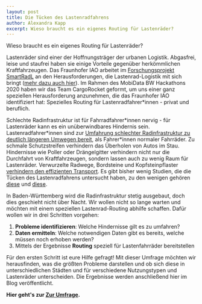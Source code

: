 ```yaml
---
layout: post
title: Die Tücken des Lastenradfahrens
author: Alexandra Kapp
excerpt: Wieso braucht es ein eigenes Routing für Lastenräder?
---
```

Wieso braucht es ein eigenes Routing für Lastenräder?

Lastenräder sind einer der Hoffnungsträger der urbanen Logistik. Abgasfrei, leise und staufrei haben sie einige Vorteile gegenüber herkömmlichen Kraftfahrzeugen. Das Fraunhofer IAO arbeitet im [Forschungsprojekt SmartRadL](https://www.iao.fraunhofer.de/de/presse-und-medien/aktuelles/echtzeit-tourenplanung-fuer-urbane-lastenradverkehre.html) an den Herausforderungen, die Lastenrad-Logistik mit sich bringt ([mehr dazu auch hier](https://blog.iao.fraunhofer.de/pop-up-radwege-und-co-verhilft-die-corona-pandemie-der-lastenradlogistik-zum-durchbruch/)).
Im Rahmen des MobiData BW Hackathons 2020 haben wir das Team CargoRocket geformt, um uns einer ganz speziellen Herausforderung anzunehmen, die das Fraunhofer IAO identifiziert hat: Spezielles Routing für Lastenradfahrer*innen - privat und beruflich.

Schlechte Radinfrastruktur ist für Fahrradfahrer\*innen nervig - für Lastenräder kann es ein unüberwindbares Hindernis sein. Lastenradfahrer\*innen sind zur [Umfahrung schlechter Radinfrastruktur zu deutlich längeren Umwegen bereit](https://elib.dlr.de/129462/1/190527_DLR_Broschuere_DINA4_Online.pdf), als Fahrer\*innen normaler Fahrräder. Zu schmale Schutzstreifen verhindern das Überholen von Autos im Stau. Hindernisse wie Poller oder Drängelgitter verhindern nicht nur die Durchfahrt von Kraftfahrzeugen, sondern lassen auch zu wenig Raum für Lastenräder. Verwurzelte Radwege, Bordsteine und Kopfsteinpflaster [verhindern den effizienten Transport](https://www.sciencedirect.com/science/article/pii/S2352146519301267). Es gibt bisher wenig Studien, die die Tücken des Lastenradfahrens untersucht haben, zu den wenigen gehören [diese](https://onlinelibrary.wiley.com/doi/full/10.1111/ajes.12332) und [diese](https://repository.difu.de/jspui/bitstream/difu/242634/1/DS1599.pdf).

In Baden-Württemberg wird die Radinfrastruktur stetig ausgebaut, doch dies geschieht nicht über Nacht. Wir wollen nicht so lange warten und möchten mit einem speziellen Lastenrad-Routing abhilfe schaffen. Dafür wollen wir in drei Schritten vorgehen:

1. **Probleme identifizieren**: Welche Hindernisse gilt es zu umfahren?
2. **Daten ermitteln**: Welche notwendigen Daten gibt es bereits, welche müssen noch erhoben werden?
3. Mittels der Ergebnisse **Routing** speziell für Lastenfahrräder bereitstellen

Für den ersten Schritt ist eure Hilfe gefragt! Mit dieser Umfrage möchten wir herausfinden, was die größten Probleme darstellen und ob sich diese in unterschiedlichen Städten und für verschiedene Nutzungstypen und Lastenräder unterscheiden. Die Ergebnisse werden anschließend hier im Blog veröffentlicht.

**Hier geht's zur [Zur Umfrage](https://cargorocket.typeform.com/to/fTmr4EC2).**
